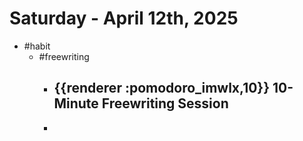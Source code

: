 # Saturday - April 12th, 2025
- #habit
	- #freewriting
		- ## {{renderer :pomodoro_imwlx,10}} 10-Minute Freewriting Session
		-